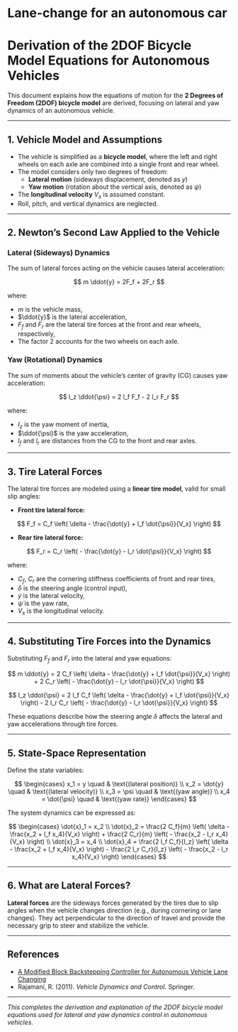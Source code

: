 # Lane-change for an autonomous car

# Derivation of the 2DOF Bicycle Model Equations for Autonomous Vehicles

This document explains how the equations of motion for the **2 Degrees of Freedom (2DOF) bicycle model** are derived, focusing on lateral and yaw dynamics of an autonomous vehicle.

---

## 1. Vehicle Model and Assumptions

- The vehicle is simplified as a **bicycle model**, where the left and right wheels on each axle are combined into a single front and rear wheel.
- The model considers only two degrees of freedom:
  - **Lateral motion** (sideways displacement, denoted as $y$)
  - **Yaw motion** (rotation about the vertical axis, denoted as $\psi$)
- The **longitudinal velocity** $V_x$ is assumed constant.
- Roll, pitch, and vertical dynamics are neglected.

---

## 2. Newton’s Second Law Applied to the Vehicle

### Lateral (Sideways) Dynamics

The sum of lateral forces acting on the vehicle causes lateral acceleration:

$$
m \ddot{y} = 2F_f + 2F_r
$$

where:
- $m$ is the vehicle mass,
- $\ddot{y}$ is the lateral acceleration,
- $F_f$ and $F_r$ are the lateral tire forces at the front and rear wheels, respectively,
- The factor 2 accounts for the two wheels on each axle.

### Yaw (Rotational) Dynamics

The sum of moments about the vehicle’s center of gravity (CG) causes yaw acceleration:

$$
I_z \ddot{\psi} = 2 l_f F_f - 2 l_r F_r
$$

where:
- $I_z$ is the yaw moment of inertia,
- $\ddot{\psi}$ is the yaw acceleration,
- $l_f$ and $l_r$ are distances from the CG to the front and rear axles.

---

## 3. Tire Lateral Forces

The lateral tire forces are modeled using a **linear tire model**, valid for small slip angles:

- **Front tire lateral force:**

$$
F_f = C_f \left( \delta - \frac{\dot{y} + l_f \dot{\psi}}{V_x} \right)
$$

- **Rear tire lateral force:**

$$
F_r = C_r \left( - \frac{\dot{y} - l_r \dot{\psi}}{V_x} \right)
$$

where:
- $C_f$, $C_r$ are the cornering stiffness coefficients of front and rear tires,
- $\delta$ is the steering angle (control input),
- $\dot{y}$ is the lateral velocity,
- $\dot{\psi}$ is the yaw rate,
- $V_x$ is the longitudinal velocity.

---

## 4. Substituting Tire Forces into the Dynamics

Substituting $F_f$ and $F_r$ into the lateral and yaw equations:

$$
m \ddot{y} = 2 C_f \left( \delta - \frac{\dot{y} + l_f \dot{\psi}}{V_x} \right) + 2 C_r \left( - \frac{\dot{y} - l_r \dot{\psi}}{V_x} \right)
$$

$$
I_z \ddot{\psi} = 2 l_f C_f \left( \delta - \frac{\dot{y} + l_f \dot{\psi}}{V_x} \right) - 2 l_r C_r \left( - \frac{\dot{y} - l_r \dot{\psi}}{V_x} \right)
$$

These equations describe how the steering angle $\delta$ affects the lateral and yaw accelerations through tire forces.

---

## 5. State-Space Representation

Define the state variables:

$$
\begin{cases}
x_1 = y \quad & \text{(lateral position)} \\
x_2 = \dot{y} \quad & \text{(lateral velocity)} \\
x_3 = \psi \quad & \text{(yaw angle)} \\
x_4 = \dot{\psi} \quad & \text{(yaw rate)}
\end{cases}
$$

The system dynamics can be expressed as:

$$
\begin{cases}
\dot{x}_1 = x_2 \\
\dot{x}_2 = \frac{2 C_f}{m} \left( \delta - \frac{x_2 + l_f x_4}{V_x} \right) + \frac{2 C_r}{m} \left( - \frac{x_2 - l_r x_4}{V_x} \right) \\
\dot{x}_3 = x_4 \\
\dot{x}_4 = \frac{2 l_f C_f}{I_z} \left( \delta - \frac{x_2 + l_f x_4}{V_x} \right) - \frac{2 l_r C_r}{I_z} \left( - \frac{x_2 - l_r x_4}{V_x} \right)
\end{cases}
$$

---

## 6. What are Lateral Forces?

**Lateral forces** are the sideways forces generated by the tires due to slip angles when the vehicle changes direction (e.g., during cornering or lane changes). They act perpendicular to the direction of travel and provide the necessary grip to steer and stabilize the vehicle.

---

## References

- [A Modified Block Backstepping Controller for Autonomous Vehicle Lane Changing](https://ppl-ai-file-upload.s3.amazonaws.com/web/direct-files/attachments/57628042/8ddedce6-02eb-4093-b43e-75a9efb557d9/2023043020-2.pdf)
- Rajamani, R. (2011). *Vehicle Dynamics and Control*. Springer.

---

*This completes the derivation and explanation of the 2DOF bicycle model equations used for lateral and yaw dynamics control in autonomous vehicles.*
